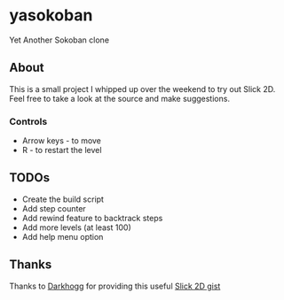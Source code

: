 # yasokoban

Yet Another Sokoban clone

## About

This is a small project I whipped up over the weekend to try out Slick 2D.  Feel free to take a look at the source and make suggestions.

### Controls

* Arrow keys - to move
* R - to restart the level

## TODOs

* Create the build script
* Add step counter
* Add rewind feature to backtrack steps
* Add more levels (at least 100)
* Add help menu option

## Thanks

Thanks to [Darkhogg](https://github.com/Darkhogg) for providing this useful [Slick 2D gist](https://gist.github.com/1467056/aadc59f45a57cc86d9686c88facc8ef8de06ab86)

